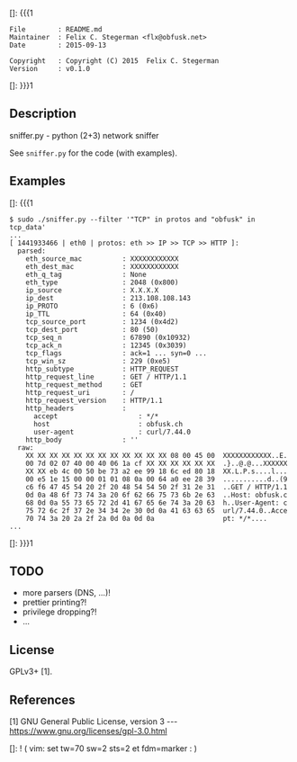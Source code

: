[]: {{{1

    File        : README.md
    Maintainer  : Felix C. Stegerman <flx@obfusk.net>
    Date        : 2015-09-13

    Copyright   : Copyright (C) 2015  Felix C. Stegerman
    Version     : v0.1.0

[]: }}}1

<!-- badge? -->

## Description

sniffer.py - python (2+3) network sniffer

See `sniffer.py` for the code (with examples).

## Examples

[]: {{{1

```
$ sudo ./sniffer.py --filter '"TCP" in protos and "obfusk" in tcp_data'
...
[ 1441933466 | eth0 | protos: eth >> IP >> TCP >> HTTP ]:
  parsed:
    eth_source_mac          : XXXXXXXXXXXX
    eth_dest_mac            : XXXXXXXXXXXX
    eth_q_tag               : None
    eth_type                : 2048 (0x800)
    ip_source               : X.X.X.X
    ip_dest                 : 213.108.108.143
    ip_PROTO                : 6 (0x6)
    ip_TTL                  : 64 (0x40)
    tcp_source_port         : 1234 (0x4d2)
    tcp_dest_port           : 80 (50)
    tcp_seq_n               : 67890 (0x10932)
    tcp_ack_n               : 12345 (0x3039)
    tcp_flags               : ack=1 ... syn=0 ...
    tcp_win_sz              : 229 (0xe5)
    http_subtype            : HTTP_REQUEST
    http_request_line       : GET / HTTP/1.1
    http_request_method     : GET
    http_request_uri        : /
    http_request_version    : HTTP/1.1
    http_headers            :
      accept                    : */*
      host                      : obfusk.ch
      user-agent                : curl/7.44.0
    http_body               : ''
  raw:
    XX XX XX XX XX XX XX XX XX XX XX XX 08 00 45 00  XXXXXXXXXXXX..E.
    00 7d 02 07 40 00 40 06 1a cf XX XX XX XX XX XX  .}..@.@...XXXXXX
    XX XX eb 4c 00 50 be 73 a2 ee 99 18 6c ed 80 18  XX.L.P.s....l...
    00 e5 1e 15 00 00 01 01 08 0a 00 64 a0 ee 28 39  ...........d..(9
    c6 f6 47 45 54 20 2f 20 48 54 54 50 2f 31 2e 31  ..GET / HTTP/1.1
    0d 0a 48 6f 73 74 3a 20 6f 62 66 75 73 6b 2e 63  ..Host: obfusk.c
    68 0d 0a 55 73 65 72 2d 41 67 65 6e 74 3a 20 63  h..User-Agent: c
    75 72 6c 2f 37 2e 34 34 2e 30 0d 0a 41 63 63 65  url/7.44.0..Acce
    70 74 3a 20 2a 2f 2a 0d 0a 0d 0a                 pt: */*....
...
```

[]: }}}1

## TODO

* more parsers (DNS, ...)!
* prettier printing?!
* privilege dropping?!
* ...

## License

GPLv3+ [1].

## References

[1] GNU General Public License, version 3
--- https://www.gnu.org/licenses/gpl-3.0.html

[]: ! ( vim: set tw=70 sw=2 sts=2 et fdm=marker : )
